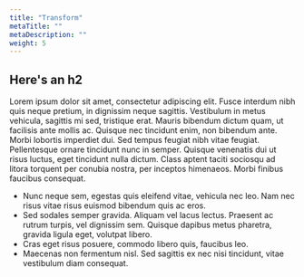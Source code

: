```yaml
---
title: "Transform"
metaTitle: ""
metaDescription: ""
weight: 5
---
```





## Here's an h2

Lorem ipsum dolor sit amet, consectetur adipiscing elit. Fusce interdum nibh quis neque pretium, in dignissim neque sagittis. Vestibulum in metus vehicula, sagittis mi sed, tristique erat. Mauris bibendum dictum quam, ut facilisis ante mollis ac. Quisque nec tincidunt enim, non bibendum ante. Morbi lobortis imperdiet dui. Sed tempus feugiat nibh vitae feugiat. Pellentesque ornare tincidunt nunc in semper. Quisque venenatis dui ut risus luctus, eget tincidunt nulla dictum. Class aptent taciti sociosqu ad litora torquent per conubia nostra, per inceptos himenaeos. Morbi finibus faucibus consequat.

* Nunc neque sem, egestas quis eleifend vitae, vehicula nec leo. Nam nec risus vitae risus euismod bibendum quis ac eros.
* Sed sodales semper gravida. Aliquam vel lacus lectus. Praesent ac rutrum turpis, vel dignissim sem. Quisque dapibus metus pharetra, gravida ligula eget, volutpat libero.
* Cras eget risus posuere, commodo libero quis, faucibus leo.
* Maecenas non fermentum nisl. Sed sagittis ex nec nisi tincidunt, vitae vestibulum diam consequat.
